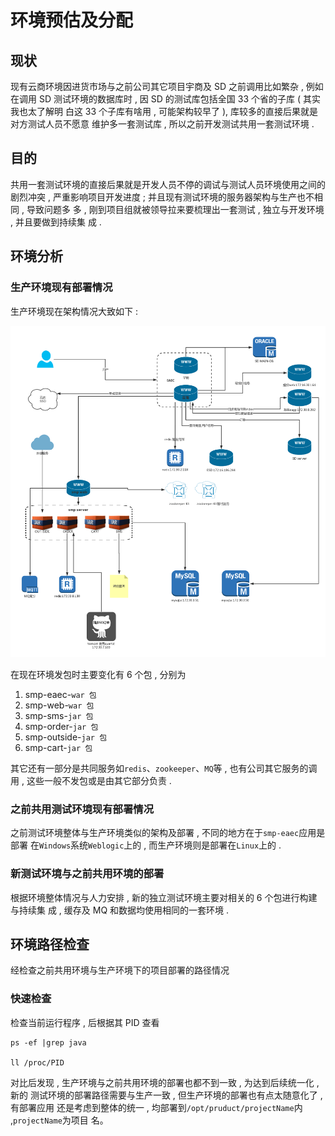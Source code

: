 # 环境预估及分配

## 现状

现有云商环境因进货市场与之前公司其它项目宇商及 SD 之前调用比如繁杂 , 例如在调用
SD 测试环境的数据库时 , 因 SD 的测试库包括全国 33 个省的子库 ( 其实我也太了解明
白这 33 个子库有啥用 , 可能架构较早了 ), 库较多的直接后果就是对方测试人员不愿意
维护多一套测试库 , 所以之前开发测试共用一套测试环境 .

## 目的

共用一套测试环境的直接后果就是开发人员不停的调试与测试人员环境使用之间的剧烈冲突
, 严重影响项目开发进度 ; 并且现有测试环境的服务器架构与生产也不相同 , 导致问题多
多 , 刚到项目组就被领导拉来要梳理出一套测试 , 独立与开发环境 , 并且要做到持续集
成 .

## 环境分析

### 生产环境现有部署情况

生产环境现在架构情况大致如下 :

![](images/0100.png)

在现在环境发包时主要变化有 6 个包 , 分别为

1. smp-eaec-`war 包`
2. smp-web-`war 包`
3. smp-sms-`jar 包`
4. smp-order-`jar 包`
5. smp-outside-`jar 包`
6. smp-cart-`jar 包`

其它还有一部分是共同服务如`redis`、`zookeeper`、`MQ`等 , 也有公司其它服务的调用
, 这些一般不发包或是由其它部分负责 .

### 之前共用测试环境现有部署情况

之前测试环境整体与生产环境类似的架构及部署 , 不同的地方在于`smp-eaec`应用是部署
在`Windows`系统`Weblogic`上的 , 而生产环境则是部署在`Linux`上的 .

### 新测试环境与之前共用环境的部署

根据环境整体情况与人力安排 , 新的独立测试环境主要对相关的 6 个包进行构建与持续集
成 , 缓存及 MQ 和数据均使用相同的一套环境 .

## 环境路径检查

经检查之前共用环境与生产环境下的项目部署的路径情况

### 快速检查

检查当前运行程序 , 后根据其 PID 查看

```shell
ps -ef |grep java

ll /proc/PID
```

对比后发现 , 生产环境与之前共用环境的部署也都不到一致 , 为达到后续统一化 , 新的
测试环境的部署路径需要与生产一致 , 但生产环境的部署也有点太随意化了 , 有部署应用
还是考虑到整体的统一 , 均部署到`/opt/pruduct/projectName`内 ,`projectName`为项目
名。
